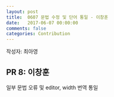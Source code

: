 ```yaml
---
layout: post
title:  0607 문법 수정 및 단어 통일 - 이창훈
date:   2017-06-07 00:00:00
comments: false
categories: Contribution
---
```


작성자: 최아영

## PR 8: 이창훈

일부 문법 오류 및 editor, width 번역 통일